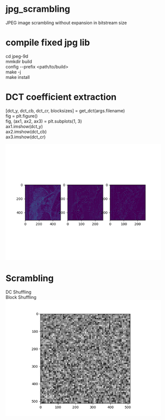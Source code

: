 # jpg_scrambling
JPEG image scrambling without expansion in bitstream size


# compile fixed jpg lib
cd jpeg-9d  
mmkdir build  
config --prefix <path/to/build>  
make -j  
make install

# DCT coefficient extraction
[dct_y, dct_cb, dct_cr, blocksizes] = get_dct(args.filename)  
fig = plt.figure()  
fig, (ax1, ax2, ax3) = plt.subplots(1, 3)  
ax1.imshow(dct_y)  
ax2.imshow(dct_cb)  
ax3.imshow(dct_cr)  

![Extracted DCT](https://github.com/kazukiminemura/jpg_scrambling/blob/master/lena-dct.png "DCT values of lenna.jpg")


# Scrambling
DC Shuffling  
Block Shuffling  
![Extracted DCT](https://github.com/kazukiminemura/jpg_scrambling/blob/master/scrambled.png "Scrambled of lenna.jpg")